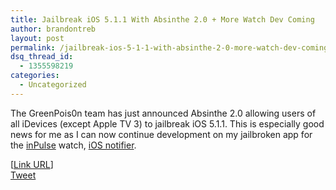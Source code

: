 ```yaml
---
title: Jailbreak iOS 5.1.1 With Absinthe 2.0 + More Watch Dev Coming
author: brandontreb
layout: post
permalink: /jailbreak-ios-5-1-1-with-absinthe-2-0-more-watch-dev-coming
dsq_thread_id:
  - 1355598219
categories:
  - Uncategorized
---
```

The GreenPois0n team has just announced Absinthe 2.0 allowing users of all iDevices (except Apple TV 3) to jailbreak iOS 5.1.1. This is especially good news for me as I can now continue development on my jailbroken app for the <a href="http://getinpulse.com" title="" target="">inPulse</a> watch,&nbsp;<a href="http://www.myrepospace.com/profile/brandontreb/140058/inPulse" title="" target="">iOS notifier</a>.&nbsp; 

<div>
</div>

<div>
  [<a href="http://greenpois0n.com/?p=324" title="" target="">Link URL</a>]
</div>

<div style="">
  <a href="http://twitter.com/share" class="twitter-share-button" data-count="horizontal" data-text="Jailbreak iOS 5.1.1 With Absinthe 2.0 + More Watch Dev Coming" data-url="http://brandontreb.com/jailbreak-ios-5-1-1-with-absinthe-2-0-more-watch-dev-coming"  data-via="brandontreb" data-related="brandontreb:">Tweet</a>
</div>
